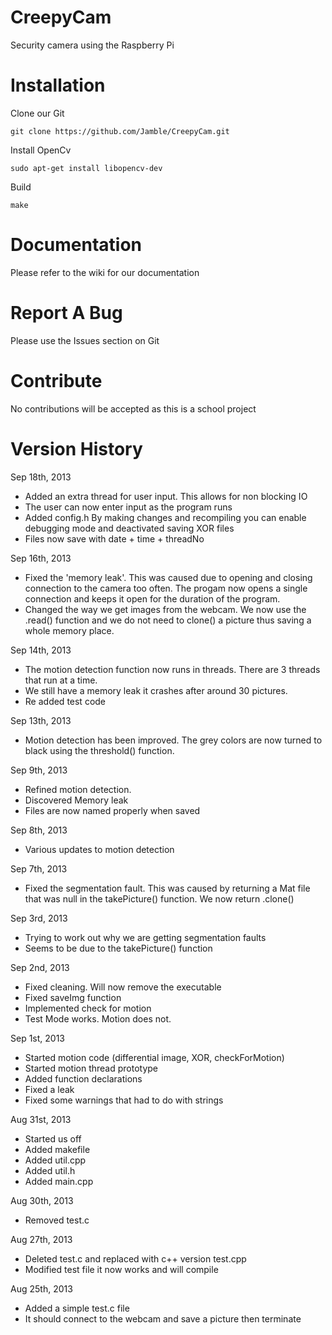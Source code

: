 CreepyCam
=========

Security camera using the Raspberry Pi

Installation
===========

Clone our Git

`git clone https://github.com/Jamble/CreepyCam.git`

Install OpenCv

`sudo apt-get install libopencv-dev`

Build

`make`

Documentation
===========

Please refer to the wiki for our documentation

Report A Bug
===========

Please use the Issues section on Git

Contribute
=========

No contributions will be accepted as this is a school project


Version History
=========

Sep 18th, 2013
- Added an extra thread for user input. This allows for non blocking IO
- The user can now enter input as the program runs
- Added config.h By making changes and recompiling you can enable debugging mode and deactivated saving XOR files
- Files now save with date + time + threadNo

Sep 16th, 2013
- Fixed the 'memory leak'. This was caused due to opening and closing connection to the camera too often. The progam now opens a single connection and keeps it open for the duration of the program.
- Changed the way we get images from the webcam. We now use the .read() function and we do not need to clone() a picture thus saving a whole memory place. 

Sep 14th, 2013
- The motion detection function now runs in threads. There are 3 threads that run at a time. 
- We still have a memory leak it crashes after around 30 pictures.
- Re added test code

Sep 13th, 2013
- Motion detection has been improved. The grey colors are now turned to black using the threshold() function.

Sep 9th, 2013
- Refined motion detection.
- Discovered Memory leak
- Files are now named properly when saved

Sep 8th, 2013
- Various updates to motion detection 

Sep 7th, 2013
- Fixed the segmentation fault. This was caused by returning a Mat file that was null in the takePicture() function. We now return .clone()

Sep 3rd, 2013
- Trying to work out why we are getting segmentation faults
- Seems to be due to the takePicture() function

Sep 2nd, 2013
- Fixed cleaning. Will now remove the executable
- Fixed saveImg function
- Implemented check for motion
- Test Mode works. Motion does not.

Sep 1st, 2013
- Started motion code (differential image, XOR, checkForMotion)
- Started motion thread prototype
- Added function declarations
- Fixed a leak
- Fixed some warnings that had to do with strings

Aug 31st, 2013
- Started us off
- Added makefile
- Added util.cpp
- Added util.h
- Added main.cpp

Aug 30th, 2013
- Removed test.c

Aug 27th, 2013
- Deleted test.c and replaced with c++ version test.cpp
- Modified test file it now works and will compile

Aug 25th, 2013
- Added a simple test.c file
- It should connect to the webcam and save a picture then terminate

